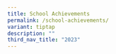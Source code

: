 ```yaml
---
title: School Achievements
permalink: /school-achievements/
variant: tiptap
description: ""
third_nav_title: "2023"
---
```

<h3></h3>
<p></p>